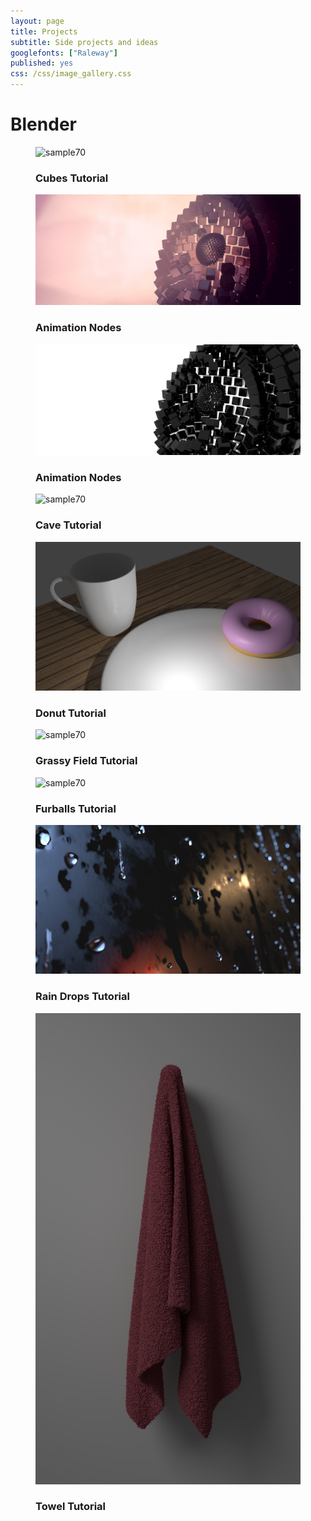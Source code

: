 ```yaml
---
layout: page
title: Projects
subtitle: Side projects and ideas
googlefonts: ["Raleway"]
published: yes
css: /css/image_gallery.css
---
```


# Blender

<figure class="snip1585">
  <img src="/img/cube_34401440.png" alt="sample70" />
  <figcaption>
    <h3>Cubes <span>Tutorial</span></h3>
  </figcaption>
  <a href="/img/cube_34401440.png"></a>
</figure>

<figure class="snip1585"><img src="/img/implodev3_recolor_compressed.jpg" alt="sample106" />
  <figcaption>
    <h3><span>Animation</span> Nodes</h3>
  </figcaption>
  <a href="/img/implodev3_recolor_compressed.jpg"></a>
</figure>

<figure class="snip1585"><img src="/img/implosion_3440x1440.png" alt="sample109" />
  <figcaption>
    <h3><span>Animation</span> Nodes</h3>
  </figcaption>
  <a href="/img/implosion_3440x1440.png"></a>
</figure>

<figure class="snip1585">
  <img src="/img/cave.png" alt="sample70" />
  <figcaption>
    <h3>Cave <span>Tutorial</span></h3>
  </figcaption>
  <a href="/img/cave.png"></a>
</figure>

<figure class="snip1585">
  <img src="/img/donut.png" alt="sample70" />
  <figcaption>
    <h3>Donut <span>Tutorial</span></h3>
  </figcaption>
  <a href="/img/donut.png"></a>
</figure>

<figure class="snip1585">
  <img src="/img/grassyfield01.png" alt="sample70" />
  <figcaption>
    <h3>Grassy Field <span>Tutorial</span></h3>
  </figcaption>
  <a href="/img/grassyfield01.png"></a>
</figure>

<figure class="snip1585">
  <img src="/img/furballs_1.png" alt="sample70" />
  <figcaption>
    <h3>Furballs <span>Tutorial</span></h3>
  </figcaption>
  <a href="/img/furballs_1.png"></a>
</figure>

<figure class="snip1585">
  <img src="/img/raindropsfull.png" alt="sample70" />
  <figcaption>
    <h3>Rain Drops <span>Tutorial</span></h3>
  </figcaption>
  <a href="/img/raindropsfull.png"></a>
</figure>


<figure class="snip1585">
  <img src="/img/towel.png" alt="sample70" />
  <figcaption>
    <h3>Towel <span>Tutorial</span></h3>
  </figcaption>
  <a href="/img/towel.png"></a>
</figure>
